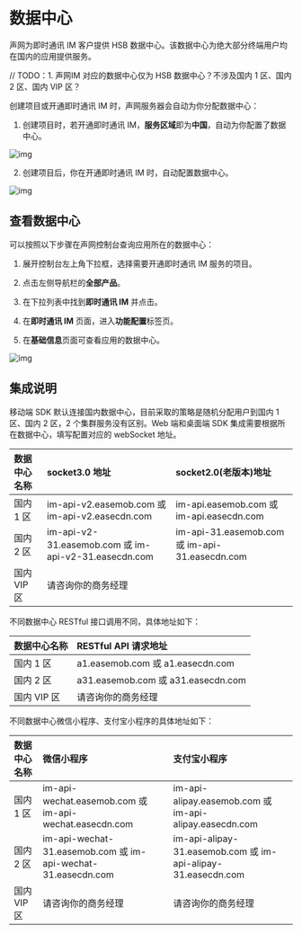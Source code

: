 # 数据中心

声网为即时通讯 IM 客户提供 HSB 数据中心。该数据中心为绝大部分终端用户均在国内的应用提供服务。

// TODO：1. 声网IM 对应的数据中心仅为 HSB 数据中心？不涉及国内 1 区、国内 2 区、国内 VIP 区？

创建项目或开通即时通讯 IM 时，声网服务器会自动为你分配数据中心：

1. 创建项目时，若开通即时通讯 IM，**服务区域**即为**中国**，自动为你配置了数据中心。

![img](/images/product/enable_im/data_center_config1.png)

2. 创建项目后，你在开通即时通讯 IM 时，自动配置数据中心。

![img](/images/product/enable_im/data_center_config2.png)

## 查看数据中心

可以按照以下步骤在声网控制台查询应用所在的数据中心：

1. 展开控制台左上角下拉框，选择需要开通即时通讯 IM 服务的项目。

2. 点击左侧导航栏的**全部产品**。

3. 在下拉列表中找到**即时通讯 IM** 并点击。

4. 在**即时通讯 IM** 页面，进入**功能配置**标签页。

5. 在**基础信息**页面可查看应用的数据中心。

![img](/images/product/data_center_view.png)

## 集成说明

移动端 SDK 默认连接国内数据中心，目前采取的策略是随机分配用户到国内 1 区、国内 2 区，2 个集群服务没有区别。Web 端和桌面端 SDK 集成需要根据所在数据中心，填写配置对应的 webSocket 地址。

| 数据中心名称 | socket3.0 地址          | socket2.0(老版本)地址   |
| :--------- | :----- | :----- |
| 国内 1 区      | im-api-v2.easemob.com 或 im-api-v2.easecdn.com       | im-api.easemob.com 或 im-api.easecdn.com       |
| 国内 2 区      | im-api-v2-31.easemob.com 或 im-api-v2-31.easecdn.com | im-api-31.easemob.com 或 im-api-31.easecdn.com |
| 国内 VIP 区    | 请咨询你的商务经理    |                                                |

不同数据中心 RESTful 接口调用不同，具体地址如下：

| 数据中心名称 | RESTful API 请求地址                   |
| :--------- | :----- |
| 国内 1 区      | a1.easemob.com 或 a1.easecdn.com   |
| 国内 2 区      | a31.easemob.com 或 a31.easecdn.com |
| 国内 VIP 区    | 请咨询你的商务经理                 |

不同数据中心微信小程序、支付宝小程序的具体地址如下：

| 数据中心名称 | 微信小程序      | 支付宝小程序           |
| :--------- | :----- | :----- |
| 国内 1 区      | im-api-wechat.easemob.com 或 im-api-wechat.easecdn.com       | im-api-alipay.easemob.com 或 im-api-alipay.easecdn.com   |
| 国内 2 区      | im-api-wechat-31.easemob.com 或 im-api-wechat-31.easecdn.com | im-api-alipay-31.easemob.com 或 im-api-alipay-31.easecdn.com |
| 国内 VIP 区    | 请咨询你的商务经理   | 请咨询你的商务经理     |

